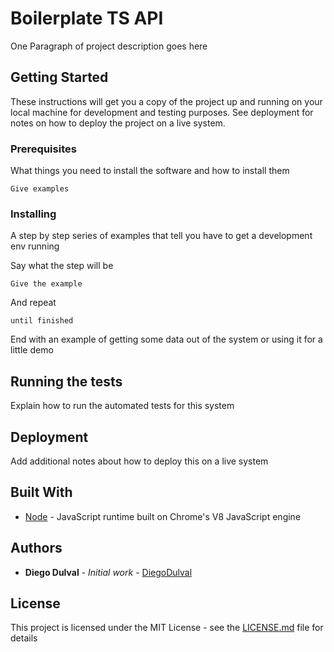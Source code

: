 # Boilerplate TS API

One Paragraph of project description goes here

## Getting Started

These instructions will get you a copy of the project up and running on your local machine for development and testing purposes. See deployment for notes on how to deploy the project on a live system.

### Prerequisites

What things you need to install the software and how to install them

```
Give examples
```

### Installing

A step by step series of examples that tell you have to get a development env running

Say what the step will be

```
Give the example
```

And repeat

```
until finished
```

End with an example of getting some data out of the system or using it for a little demo

## Running the tests

Explain how to run the automated tests for this system

## Deployment

Add additional notes about how to deploy this on a live system

## Built With

* [Node](https://nodejs.org/) - JavaScript runtime built on Chrome's V8 JavaScript engine

## Authors

* **Diego Dulval** - *Initial work* - [DiegoDulval](https://github.com/diegodulval)

## License

This project is licensed under the MIT License - see the [LICENSE.md](LICENSE.md) file for details


